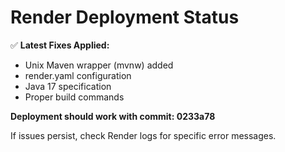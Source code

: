 # Render Deployment Status

✅ **Latest Fixes Applied:**
- Unix Maven wrapper (mvnw) added
- render.yaml configuration
- Java 17 specification
- Proper build commands

**Deployment should work with commit: 0233a78**

If issues persist, check Render logs for specific error messages.